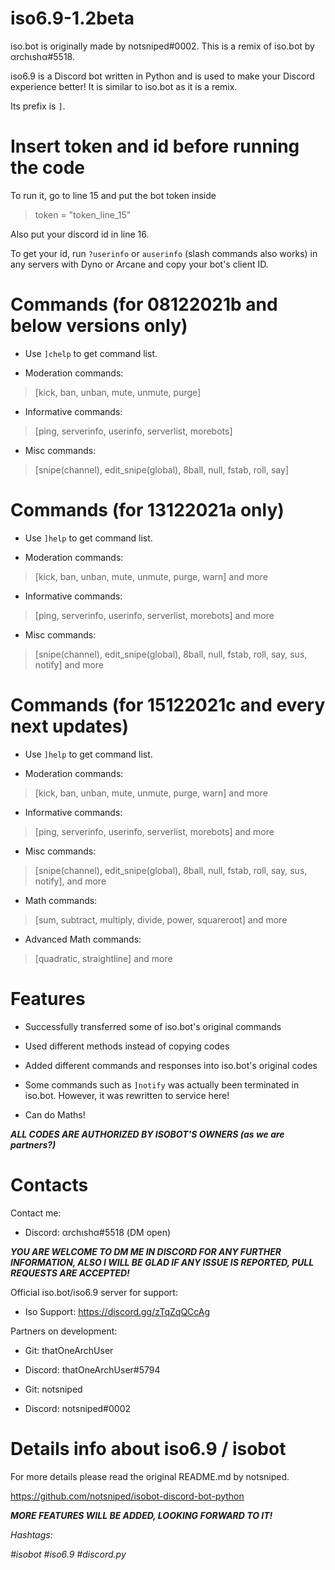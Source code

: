 # iso6.9-1.2beta
iso.bot is originally made by notsniped#0002. This is a remix of iso.bot by αrchιshα#5518.

iso6.9 is a Discord bot written in Python and is used to make your Discord experience better! It is similar to iso.bot as it is a remix.

Its prefix is `]`. 

# Insert token and id before running the code 
To run it, go to line 15 and put the bot token inside 

> token = "token_line_15"

Also put your discord id in line 16. 

To get your id, run `?userinfo` or `auserinfo` (slash commands also works) in any servers with Dyno or Arcane and copy your bot's client ID.

# Commands (for 08122021b and below versions only)
- Use `]chelp` to get command list.

- Moderation commands:
> [kick, ban, unban, mute, unmute, purge]

- Informative commands:
> [ping, serverinfo, userinfo, serverlist, morebots]

- Misc commands:
> [snipe(channel), edit_snipe(global), 8ball, null, fstab, roll, say]

# Commands (for 13122021a only)
- Use `]help` to get command list.

- Moderation commands:
> [kick, ban, unban, mute, unmute, purge, warn] and more

- Informative commands:
> [ping, serverinfo, userinfo, serverlist, morebots] and more

- Misc commands:
> [snipe(channel), edit_snipe(global), 8ball, null, fstab, roll, say, sus, notify] and more

# Commands (for 15122021c and every next updates)
- Use `]help` to get command list.

- Moderation commands:
> [kick, ban, unban, mute, unmute, purge, warn] and more

- Informative commands:
> [ping, serverinfo, userinfo, serverlist, morebots] and more

- Misc commands:
> [snipe(channel), edit_snipe(global), 8ball, null, fstab, roll, say, sus, notify], and more

- Math commands:
> [sum, subtract, multiply, divide, power, squareroot] and more

- Advanced Math commands:
> [quadratic, straightline] and more

# Features
- Successfully transferred some of iso.bot's original commands

- Used different methods instead of copying codes

- Added different commands and responses into iso.bot's original codes

- Some commands such as `]notify` was actually been terminated in iso.bot. However, it was rewritten to service here!

- Can do Maths!

***ALL CODES ARE AUTHORIZED BY ISOBOT'S OWNERS (as we are partners?)***

# Contacts
Contact me:
- Discord: αrchιshα#5518 (DM open)

***YOU ARE WELCOME TO DM ME IN DISCORD FOR ANY FURTHER INFORMATION, ALSO I WILL BE GLAD IF ANY ISSUE IS REPORTED, PULL REQUESTS ARE ACCEPTED!***

Official iso.bot/iso6.9 server for support:
- Iso Support: https://discord.gg/zTqZqQCcAg

Partners on development: 

- Git: thatOneArchUser
- Discord: thatOneArchUser#5794

- Git: notsniped
- Discord: notsniped#0002

# Details info about iso6.9 / isobot
For more details please read the original README.md by notsniped.

https://github.com/notsniped/isobot-discord-bot-python

***MORE FEATURES WILL BE ADDED, LOOKING FORWARD TO IT!***

*Hashtags:*

*#isobot #iso6.9 #discord.py*
